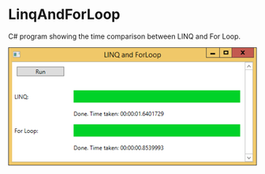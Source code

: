 LinqAndForLoop
=================

C# program showing the time comparison between LINQ and For Loop.

![Screenshot](https://raw.githubusercontent.com/tangton/LinqAndForLoop/master/LinqAndForLoop/Screenshot.png)
